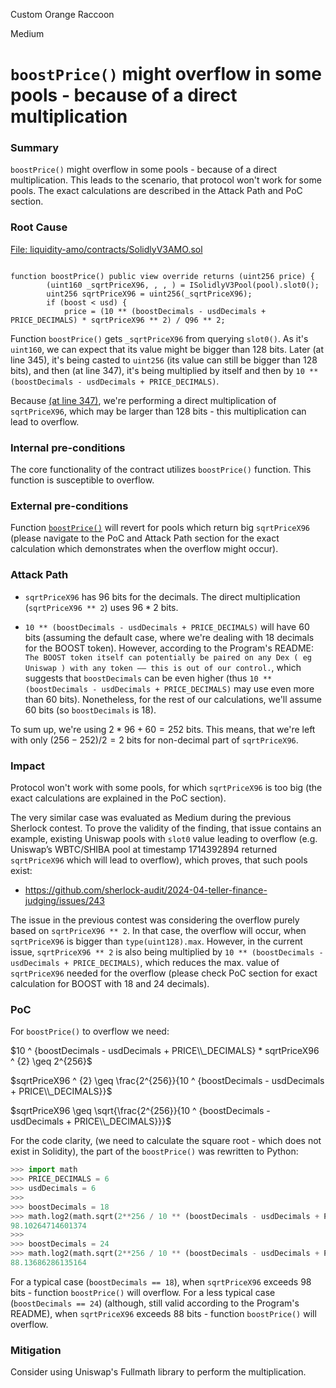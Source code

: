 Custom Orange Raccoon

Medium

# `boostPrice()` might overflow in some pools - because of a direct multiplication

### Summary

`boostPrice()`  might overflow in some pools - because of a direct multiplication. This leads to the scenario, that protocol won't work for some pools.
The exact calculations are described in the Attack Path and PoC section.

### Root Cause

[File: liquidity-amo/contracts/SolidlyV3AMO.sol](https://github.com/sherlock-audit/2024-10-axion/blob/c65e662999d0c79439703fc6713814b4ad023e01/liquidity-amo/contracts/SolidlyV3AMO.sol#L343-L347)
```solidity

function boostPrice() public view override returns (uint256 price) {
        (uint160 _sqrtPriceX96, , , ) = ISolidlyV3Pool(pool).slot0();
        uint256 sqrtPriceX96 = uint256(_sqrtPriceX96);
        if (boost < usd) {
            price = (10 ** (boostDecimals - usdDecimals + PRICE_DECIMALS) * sqrtPriceX96 ** 2) / Q96 ** 2;

```

Function `boostPrice()` gets `_sqrtPriceX96` from querying `slot0()`. As it's `uint160`, we can expect that its value might be bigger than 128 bits.
Later (at line 345), it's being casted to `uint256` (its value can still be bigger than 128 bits), and then (at line 347), it's being multiplied by itself and then by `10 ** (boostDecimals - usdDecimals + PRICE_DECIMALS)`.

Because [(at line 347)](https://github.com/sherlock-audit/2024-10-axion/blob/c65e662999d0c79439703fc6713814b4ad023e01/liquidity-amo/contracts/SolidlyV3AMO.sol#L347), we're performing a direct multiplication of `sqrtPriceX96`, which may be larger than 128 bits - this multiplication can lead to overflow.

### Internal pre-conditions

The core functionality of the contract utilizes `boostPrice()` function. This function is susceptible to overflow.

### External pre-conditions

Function [`boostPrice()`](https://github.com/sherlock-audit/2024-10-axion/blob/c65e662999d0c79439703fc6713814b4ad023e01/liquidity-amo/contracts/SolidlyV3AMO.sol#L347) will revert for pools which return big `sqrtPriceX96` (please navigate to the PoC and Attack Path section for the exact calculation which demonstrates when the overflow might occur).

### Attack Path

* `sqrtPriceX96` has 96 bits for the decimals. The direct multiplication (`sqrtPriceX96 ** 2`) uses $96 * 2$ bits.

* `10 ** (boostDecimals - usdDecimals + PRICE_DECIMALS)` will have 60 bits (assuming the default case, where we're dealing with 18 decimals for the BOOST token). However, according to the Program's README: `The BOOST token itself can potentially be paired on any Dex ( eg Uniswap ) with any token —— this is out of our control.`, which suggests that `boostDecimals` can be even higher (thus `10 ** (boostDecimals - usdDecimals + PRICE_DECIMALS)` may use even more than 60 bits). Nonetheless, for the rest of our calculations, we'll assume 60 bits (so `boostDecimals` is 18).

To sum up, we're using $2 * 96 + 60 = 252$ bits. This means, that we're left with only $(256 - 252) / 2 = 2$ bits for non-decimal part of `sqrtPriceX96`.

### Impact

Protocol won't work with some pools, for which `sqrtPriceX96` is too big (the exact calculations are explained in the PoC section).

The very similar case was evaluated as Medium during the previous Sherlock contest. To prove the validity of the finding, that issue contains an example, existing Uniswap pools with `slot0` value leading to overflow (e.g. Uniswap’s WBTC/SHIBA pool at timestamp 1714392894 returned `sqrtPriceX96` which will lead to overflow), which proves, that such pools exist:
* https://github.com/sherlock-audit/2024-04-teller-finance-judging/issues/243

The issue in the previous contest was considering the overflow purely based on `sqrtPriceX96 ** 2`. In that case, the overflow will occur, when `sqrtPriceX96` is bigger than `type(uint128).max`.
However, in the current issue,  `sqrtPriceX96 ** 2` is also being multiplied by `10 ** (boostDecimals - usdDecimals + PRICE_DECIMALS)`, which reduces the max. value of `sqrtPriceX96` needed for the overflow (please check PoC section for exact calculation for BOOST with 18 and 24 decimals).

### PoC

For `boostPrice()` to overflow we need:

$10 ^ {boostDecimals - usdDecimals + PRICE\\_DECIMALS} * sqrtPriceX96 ^ {2} \geq 2^{256}$

$sqrtPriceX96 ^ {2} \geq \frac{2^{256}}{10 ^ {boostDecimals - usdDecimals + PRICE\\_DECIMALS}}$

$sqrtPriceX96  \geq \sqrt{\frac{2^{256}}{10 ^ {boostDecimals - usdDecimals + PRICE\\_DECIMALS}}}$

For the code clarity, (we need to calculate the square root - which does not exist in Solidity), the part of the `boostPrice()` was rewritten to Python:

```python
>>> import math
>>> PRICE_DECIMALS = 6
>>> usdDecimals = 6
>>> 
>>> boostDecimals = 18
>>> math.log2(math.sqrt(2**256 / 10 ** (boostDecimals - usdDecimals + PRICE_DECIMALS)))
98.10264714601374
>>> 
>>> boostDecimals = 24
>>> math.log2(math.sqrt(2**256 / 10 ** (boostDecimals - usdDecimals + PRICE_DECIMALS)))
88.13686286135164


```

For a typical case (`boostDecimals == 18`), when `sqrtPriceX96` exceeds 98 bits - function `boostPrice()` will overflow.
For a less typical case (`boostDecimals == 24`) (although, still valid according to the Program's README), when `sqrtPriceX96` exceeds 88 bits - function `boostPrice()` will overflow.

### Mitigation

Consider using Uniswap's Fullmath library to perform the multiplication. 